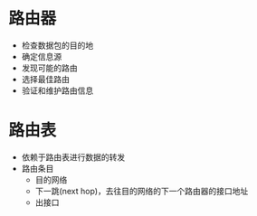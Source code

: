 # 路由器
- 检查数据包的目的地
- 确定信息源
- 发现可能的路由
- 选择最佳路由
- 验证和维护路由信息

# 路由表
- 依赖于路由表进行数据的转发
- 路由条目
	- 目的网络
	- 下一跳(next hop)，去往目的网络的下一个路由器的接口地址
	- 出接口